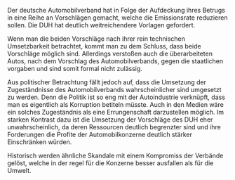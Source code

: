 Der deutsche Automobilverband hat in Folge der Aufdeckung ihres Betrugs in eine Reihe an Vorschlägen gemacht, welche die Emissionsrate reduzieren sollen. Die DUH hat deutlich weitreichendere Vorlagen gefordert.

Wenn man die beiden Vorschläge nach ihrer rein technischen Umsetzbarkeit betrachtet, kommt man zu dem Schluss, dass beide Vorschläge möglich sind.
Allerdings verstoßen auch die überarbeiteten Autos, nach dem Vorschlag des Automobilverbands, gegen die staatlichen vorgaben und sind somit formal nicht zulässig.

Aus politischer Betrachtung fällt jedoch auf, dass die Umsetzung der Zugeständnisse des Automobilverbands wahrscheinlicher sind umgesetzt zu werden. Denn die Politik ist so eng mit der Autoindustrie verknüpft, dass man es eigentlich als Korruption betiteln müsste. Auch in den Medien wäre ein solches Zugeständnis als eine Errungenschaft darzustellen möglich. Im starken Kontrast dazu ist die Umsetzung der Vorschläge des DUH eher unwahrscheinlich, da deren Ressourcen deutlich begrenzter sind und ihre Forderungen die Profite der Automobilkonzerne deutlich stärker Einschränken würden.

Historisch werden ähnliche Skandale mit einem Kompromiss der Verbände gelöst, welche in der regel für die Konzerne besser ausfallen als für die Umwelt. 